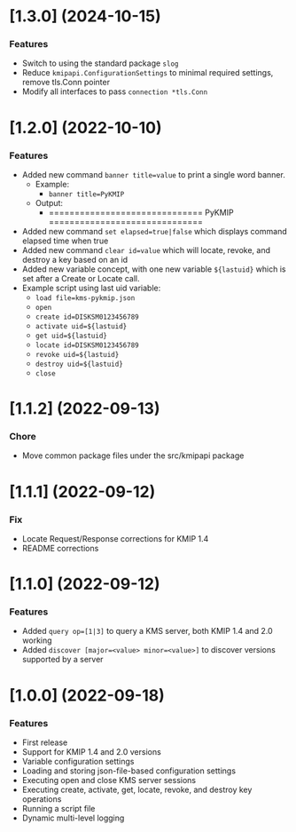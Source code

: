 # [1.3.0] (2024-10-15)

### Features
- Switch to using the standard package `slog`
- Reduce `kmipapi.ConfigurationSettings` to minimal required settings, remove tls.Conn pointer
- Modify all interfaces to pass `connection *tls.Conn`

# [1.2.0] (2022-10-10)

### Features

- Added new command `banner title=value` to print a single word banner.
  - Example:
    - `banner title=PyKMIP`
  - Output:
    - ============================== PyKMIP ==============================
- Added new command `set elapsed=true|false` which displays command elapsed time when true
- Added new command `clear id=value` which will locate, revoke, and destroy a key based on an id
- Added new variable concept, with one new variable `${lastuid}` which is set after a Create or Locate call. 
- Example script using last uid variable:
  - `load file=kms-pykmip.json`
  - `open`
  - `create id=DISKSM0123456789`
  - `activate uid=${lastuid}`
  - `get uid=${lastuid}`
  - `locate id=DISKSM0123456789`
  - `revoke uid=${lastuid}`
  - `destroy uid=${lastuid}`
  - `close`

# [1.1.2] (2022-09-13)

### Chore

- Move common package files under the src/kmipapi package

# [1.1.1] (2022-09-12)

### Fix

- Locate Request/Response corrections for KMIP 1.4
- README corrections

# [1.1.0] (2022-09-12)

### Features

- Added `query op=[1|3]` to query a KMS server, both KMIP 1.4 and 2.0 working
- Added `discover [major=<value> minor=<value>]` to discover versions supported by a server

# [1.0.0] (2022-09-18)

### Features

- First release
- Support for KMIP 1.4 and 2.0 versions
- Variable configuration settings
- Loading and storing json-file-based configuration settings
- Executing open and close KMS server sessions
- Executing create, activate, get, locate, revoke, and destroy key operations
- Running a script file
- Dynamic multi-level logging
